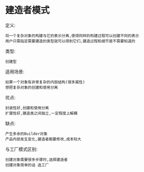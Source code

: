 # 建造者模式

定义:

    将一个复杂对象的构建与它的表示分离,使得同样的构建过程可以创建不同的表示
    用户只需指定需要建造的类型就可以得到它们,建造过程和细节是不需要知道的
    
类型:
    
    创建型

适用场景:

    如果一个对象有非常复杂的内部结构(很多属性)
    想把复杂对象的创建和使用分离
    
优点:

    封装性好,创建和使用分离
    扩展性好,建造类之间独立,一定程度上解耦
    
缺点:

    产生多余的Builder对象
    产品内部发生变化,建造者都要修改,成本较大
    
与工厂模式区别:
    
    创建对象需要很多步骤时,选择建造者
    创建对象简单的话 选工厂
    

